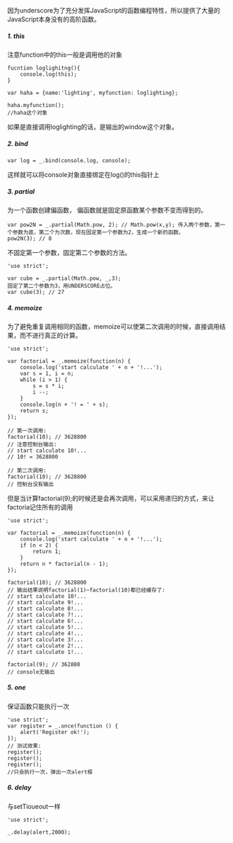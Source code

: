 因为underscore为了充分发挥JavaScript的函数编程特性，所以提供了大量的JavaScript本身没有的高阶函数。

##### 1. this
注意function中的this一般是调用他的对象
```
fucntion loglighitng(){
    console.log(this);
}

var haha = {name:'lighting', myfunction: loglighting};

haha.myfunction();
//haha这个对象
```

如果是直接调用loglighting的话，是输出的window这个对象。

##### 2. bind
```
var log = _.bind(console.log, console);
```
这样就可以将console对象直接绑定在log()的this指针上

##### 3. partial
为一个函数创建偏函数， 偏函数就是固定原函数某个参数不变而得到的。
```
var pow2N = _.partial(Math.pow, 2); // Math.pow(x,y); 传入两个参数，第一个参数为底，第二个为次数，现在固定第一个参数为2，生成一个新的函数。
pow2N(3); // 8
```
不固定第一个参数，固定第二个参数的方法。

```
'use strict';

var cube = _.partial(Math.pow, _,3);
固定了第二个参数为3，用UNDERSCORE占位。
var cube(3); // 27
```
##### 4. memoize

为了避免重复调用相同的函数，memoize可以使第二次调用的时候，直接调用结果，而不进行真正的计算。
```
'use strict';

var factorial = _.memoize(function(n) {
    console.log('start calculate ' + n + '!...');
    var s = 1, i = n;
    while (i > 1) {
        s = s * i;
        i --;
    }
    console.log(n + '! = ' + s);
    return s;
});

// 第一次调用:
factorial(10); // 3628800
// 注意控制台输出:
// start calculate 10!...
// 10! = 3628800

// 第二次调用:
factorial(10); // 3628800
// 控制台没有输出
```
但是当计算factorial(9);的时候还是会再次调用，可以采用递归的方式，来让factoria记住所有的调用
```
'use strict';

var factorial = _.memoize(function(n) {
    console.log('start calculate ' + n + '!...');
    if (n < 2) {
        return 1;
    }
    return n * factorial(n - 1);
});

factorial(10); // 3628800
// 输出结果说明factorial(1)~factorial(10)都已经缓存了:
// start calculate 10!...
// start calculate 9!...
// start calculate 8!...
// start calculate 7!...
// start calculate 6!...
// start calculate 5!...
// start calculate 4!...
// start calculate 3!...
// start calculate 2!...
// start calculate 1!...

factorial(9); // 362880
// console无输出
```

##### 5. one
保证函数只能执行一次
```
'use strict';
var register = _.once(function () {
    alert('Register ok!');
});
// 测试效果:
register();
register();
register();
//只会执行一次，弹出一次alert框
```

##### 6. delay
与setTioueout一样
```
'use strict';

_.delay(alert,2000);
```